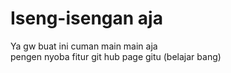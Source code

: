 # Iseng-isengan aja  
Ya gw buat ini cuman main main aja  
pengen nyoba fitur git hub page gitu (belajar bang)